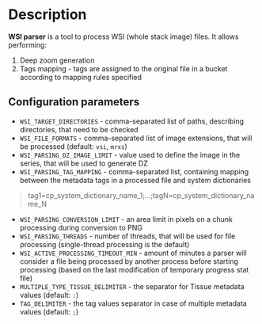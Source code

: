 # Description
**WSI parser** is a tool to process WSI (whole stack image) files. It allows performing:
1. Deep zoom generation
2. Tags mapping - tags are assigned to the original file in a bucket according to mapping rules specified 

## Configuration parameters

- `WSI_TARGET_DIRECTORIES` - comma-separated list of paths, describing directories, that need to be checked
- `WSI_FILE_FORMATS` - comma-separated list of image extensions, that will be processed (default: `vsi`, `mrxs`)
- `WSI_PARSING_DZ_IMAGE_LIMIT` - value used to define the image in the series, that will be used to generate DZ
- `WSI_PARSING_TAG_MAPPING` - comma-separated list, containing mapping between the metadata tags in a processed file and system dictionaries
> tag1=cp_system_dictionary_name_1;...;tagN=cp_system_dictionary_name_N
- `WSI_PARSING_CONVERSION_LIMIT` - an area limit in pixels on a chunk processing during conversion to PNG
- `WSI_PARSING_THREADS` - number of threads, that will be used for file processing (single-thread processing is the default)
- `WSI_ACTIVE_PROCESSING_TIMEOUT_MIN` - amount of minutes a parser will consider a file being processed by another process before starting processing (based on the last modification of temporary progress stat file)
- `MULTIPLE_TYPE_TISSUE_DELIMITER` - the separator for Tissue metadata values (default: `:`)
- `TAG_DELIMITER` - the tag values separator in case of multiple metadata values (default: `;`)